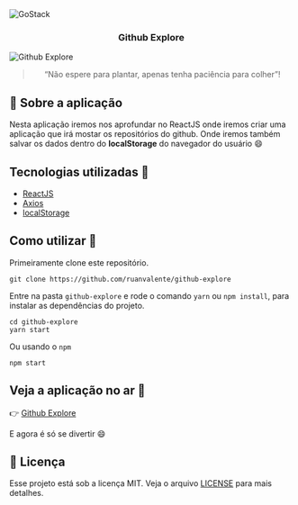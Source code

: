 <img alt="GoStack" src="https://storage.googleapis.com/golden-wind/bootcamp-gostack/header-desafios.png" />

<h3 align="center">
  Github Explore
</h3>

<img src="https://i.postimg.cc/nh03Vp2n/screenshot-github-explore.png" alt="Github Explore"/>

<blockquote align="center">“Não espere para plantar, apenas tenha paciência para colher”!</blockquote>


## :rocket: Sobre a aplicação

Nesta aplicação iremos nos aprofundar no ReactJS onde iremos criar uma aplicação que irá mostar os repositórios do github. Onde iremos também salvar os dados dentro do **localStorage** do navegador do usuário :smile:

## Tecnologias utilizadas :memo:

- [ReactJS](https://reactjs.org/)
- [Axios](https://github.com/axios/axios)
- [localStorage](https://developer.mozilla.org/en-US/docs/Web/API/Window/localStorage)

## Como utilizar 🤔

Primeiramente clone este repositório.

```
git clone https://github.com/ruanvalente/github-explore
```
Entre na pasta `github-explore` e rode o comando `yarn` ou `npm install`, para instalar as dependências do projeto.

```
cd github-explore
yarn start
```

Ou usando o `npm`

```
npm start
```
## Veja a aplicação no ar :tada:

:point_right: [Github Explore](https://youthful-bohr-f3c9b3.netlify.app/)

E agora é só se divertir :smile:

## :memo: Licença

Esse projeto está sob a licença MIT. Veja o arquivo [LICENSE](LICENSE) para mais detalhes.
